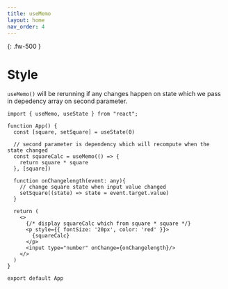 ```yaml
---
title: useMemo
layout: home
nav_order: 4
---
```

{: .fw-500 }
# Style

`useMemo()` will be rerunning if any changes happen on state which we pass in depedency array on second parameter.

```tsx
import { useMemo, useState } from "react";

function App() {
  const [square, setSquare] = useState(0)

  // second parameter is dependency which will recompute when the state changed
  const squareCalc = useMemo(() => {
    return square * square
  }, [square])

  function onChangelength(event: any){
    // change square state when input value changed
    setSquare((state) => state = event.target.value)
  }

  return (
    <>
      {/* display squareCalc which from square * square */}
      <p style={{ fontSize: '20px', color: 'red' }}>
        {squareCalc}
      </p>
      <input type="number" onChange={onChangelength}/>
    </>
  )
}

export default App

```
